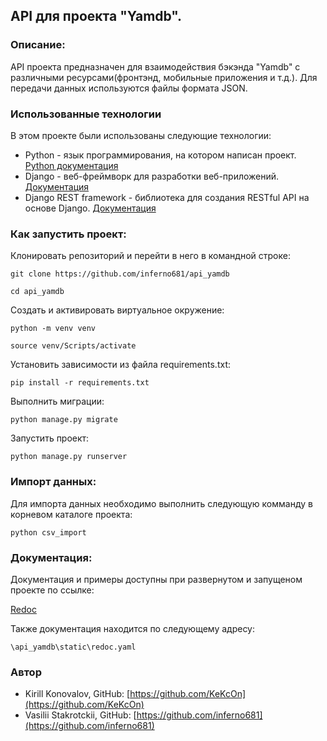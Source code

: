 ## API для проекта "Yamdb".

### Описание:

API проекта предназначен для взаимодействия бэкэнда "Yamdb" с различными ресурсами(фронтэнд, мобильные приложения и т.д.).
Для передачи данных используются файлы формата JSON.

### Использованные технологии

В этом проекте были использованы следующие технологии:

- Python - язык программирования, на котором написан проект. [Python документация](https://docs.python.org/3.9/)
- Django - веб-фреймворк для разработки веб-приложений. [Документация](https://docs.djangoproject.com/)
- Django REST framework - библиотека для создания RESTful API на основе Django. [Документация](https://www.django-rest-framework.org/)

### Как запустить проект:

Клонировать репозиторий и перейти в него в командной строке:

```
git clone https://github.com/inferno681/api_yamdb
```

```
cd api_yamdb
```

Cоздать и активировать виртуальное окружение:

```
python -m venv venv
```

```
source venv/Scripts/activate
```

Установить зависимости из файла requirements.txt:

```
pip install -r requirements.txt
```

Выполнить миграции:

```
python manage.py migrate
```

Запустить проект:

```
python manage.py runserver
```

### Импорт данных:

Для импорта данных необходимо выполнить следующую комманду в корневом каталоге проекта:

```
python csv_import
```

### Документация:

Документация и примеры доступны при развернутом и запущеном проекте по ссылке:

[Redoc](http://127.0.0.1:8000/redoc/)

Также документация находится по следующему адресу:
```
\api_yamdb\static\redoc.yaml
```

### Автор

- Kirill Konovalov, GitHub: [https://github.com/KeKcOn](https://github.com/KeKcOn)
- Vasilii Stakrotckii, GitHub: [https://github.com/inferno681](https://github.com/inferno681)
